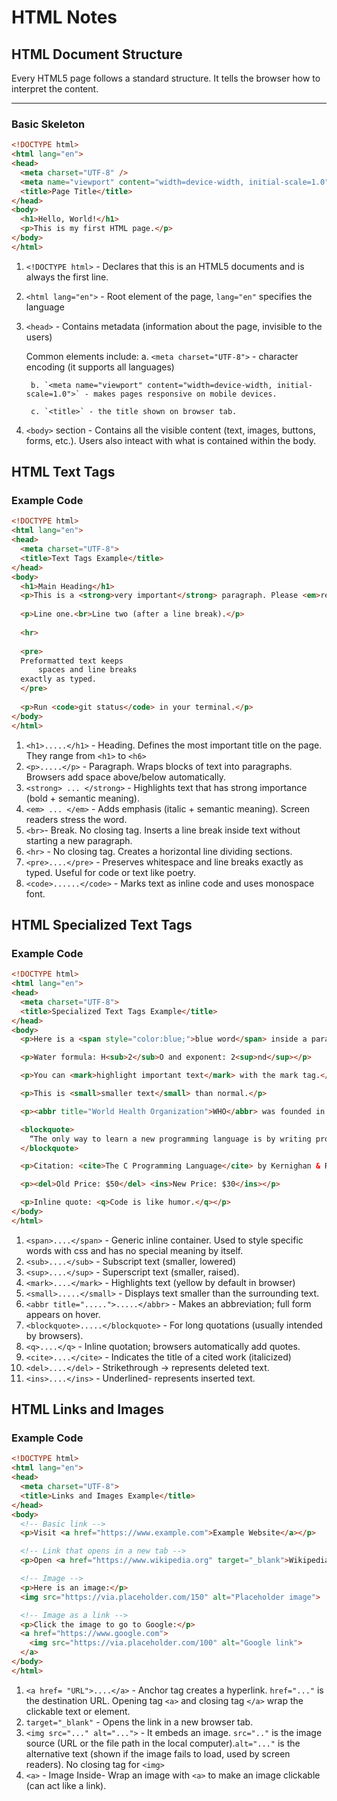 # HTML Notes

## HTML Document Structure

Every HTML5 page follows a standard structure. It tells the browser how to interpret the content.

---

### Basic Skeleton

```html
<!DOCTYPE html>
<html lang="en">
<head>
  <meta charset="UTF-8" />
  <meta name="viewport" content="width=device-width, initial-scale=1.0" />
  <title>Page Title</title>
</head>
<body>
  <h1>Hello, World!</h1>
  <p>This is my first HTML page.</p>
</body>
</html>
```


1. `<!DOCTYPE html>` - Declares that this is an HTML5 documents and is always the first line.
2. `<html lang="en">` - Root element of the page, `lang="en"` specifies the language
3. `<head>` - Contains metadata (information about the page, invisible to the users)

    Common elements include:
        a. `<meta charset="UTF-8">` - character encoding (it supports all languages)

        b. `<meta name="viewport" content="width=device-width, initial-scale=1.0">` - makes pages responsive on mobile devices.

        c. `<title>` - the title shown on browser tab.

4. `<body>` section - Contains all the visible content (text, images, buttons, forms, etc.). Users also inteact with what is contained within the body.

## HTML Text Tags

### Example Code

```html
<!DOCTYPE html>
<html lang="en">
<head>
  <meta charset="UTF-8">
  <title>Text Tags Example</title>
</head>
<body>
  <h1>Main Heading</h1>
  <p>This is a <strong>very important</strong> paragraph. Please <em>read carefully</em>.</p>
  
  <p>Line one.<br>Line two (after a line break).</p>
  
  <hr>
  
  <pre>
  Preformatted text keeps
      spaces and line breaks
  exactly as typed.
  </pre>
  
  <p>Run <code>git status</code> in your terminal.</p>
</body>
</html>
```
1. `<h1>.....</h1>` - Heading. Defines the most important title on the page. They range from `<h1>` to `<h6>`
2. `<p>.....</p>` - Paragraph. Wraps blocks of text into paragraphs. Browsers add space above/below automatically.
3. `<strong> ... </strong>` - Highlights text that has strong importance (bold + semantic meaning).
4. `<em> ... </em>` - Adds emphasis (italic + semantic meaning). Screen readers stress the word.
5. `<br>`- Break.  No closing tag. Inserts a line break inside text without starting a new paragraph.
6. `<hr>` - No closing tag. Creates a horizontal line dividing sections.
7. `<pre>....</pre>` -  Preserves whitespace and line breaks exactly as typed. Useful for code or text like poetry.
8. `<code>......</code>` - Marks text as inline code and uses monospace font. 

## HTML Specialized Text Tags

### Example Code

```html
<!DOCTYPE html>
<html lang="en">
<head>
  <meta charset="UTF-8">
  <title>Specialized Text Tags Example</title>
</head>
<body>
  <p>Here is a <span style="color:blue;">blue word</span> inside a paragraph.</p>

  <p>Water formula: H<sub>2</sub>O and exponent: 2<sup>nd</sup></p>

  <p>You can <mark>highlight important text</mark> with the mark tag.</p>

  <p>This is <small>smaller text</small> than normal.</p>

  <p><abbr title="World Health Organization">WHO</abbr> was founded in 1948.</p>

  <blockquote>
    “The only way to learn a new programming language is by writing programs in it.”
  </blockquote>

  <p>Citation: <cite>The C Programming Language</cite> by Kernighan & Ritchie</p>

  <p><del>Old Price: $50</del> <ins>New Price: $30</ins></p>

  <p>Inline quote: <q>Code is like humor.</q></p>
</body>
</html>
```

1. `<span>....</span>` - Generic inline container. Used to style specific words with css and has no special meaning by itself.
2. `<sub>....</sub>` - Subscript text (smaller, lowered)
3. `<sup>....</sup>` - Superscript text (smaller, raised).
4. `<mark>....</mark>` - Highlights text (yellow by default in browser)
5. `<small>.....</small>` - Displays text smaller than the surrounding text.
6. `<abbr title=".....">.....</abbr>` - Makes an abbreviation; full form appears on hover.
7. `<blockquote>.....</blockquote>` - For long quotations (usually intended by browsers).
8. `<q>....</q>` - Inline quotation; browsers automatically add quotes.
9. `<cite>....</cite>` - Indicates the title of a cited work (italicized)
10. `<del>....</del>` - Strikethrough -> represents deleted text.
11. `<ins>....</ins>` - Underlined- represents inserted text.

## HTML Links and Images

### Example Code

```html
<!DOCTYPE html>
<html lang="en">
<head>
  <meta charset="UTF-8">
  <title>Links and Images Example</title>
</head>
<body>
  <!-- Basic link -->
  <p>Visit <a href="https://www.example.com">Example Website</a></p>

  <!-- Link that opens in a new tab -->
  <p>Open <a href="https://www.wikipedia.org" target="_blank">Wikipedia</a> in a new tab</p>

  <!-- Image -->
  <p>Here is an image:</p>
  <img src="https://via.placeholder.com/150" alt="Placeholder image">

  <!-- Image as a link -->
  <p>Click the image to go to Google:</p>
  <a href="https://www.google.com">
    <img src="https://via.placeholder.com/100" alt="Google link">
  </a>
</body>
</html>
```

1. `<a href= "URL">....</a>` - Anchor tag creates a hyperlink. `href="..."` is the destination URL. Opening tag `<a>` and closing tag `</a>` wrap the clickable text or element.
2. `target="_blank"` - Opens the link in a new browser tab.
3. `<img src="..." alt="...">` -  It embeds an image. `src=".."` is the image source (URL or the file path in the local computer).`alt="..."` is the alternative text (shown if the image fails to load, used by screen readers). No closing tag for `<img>`
4. `<a>` - Image Inside- Wrap an image with `<a>` to make an image clickable (can act like a link).